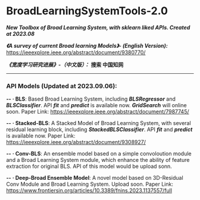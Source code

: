 # BroadLearningSystemTools-2.0



***New Toolbox of Broad Learning System, with sklearn liked APIs. Created at 2023.08***

***《A survey of current Broad learning Models》- (English Version):*** https://ieeexplore.ieee.org/abstract/document/9380770/

***《宽度学习研究进展》-（中文版）：*** **搜索 中国知网**

---

### API Models (Updated at 2023.09.06):

**-- · BLS**: Based Broad Learning System, including ***BLSRegressor*** and ***BLSClassifier***. API ***fit*** and ***predict*** is available now. ***GridSearch*** will online soon. Paper Link: https://ieeexplore.ieee.org/abstract/document/7987745/

**-- · Stacked-BLS**: A Stacked Model of Broad Learning System, with several residual learning block, including ***StackedBLSClassifier***. API ***fit*** and ***predict*** is available now. Paper Link: https://ieeexplore.ieee.org/abstract/document/9308927/

**-- · Conv-BLS**: An ensemble model based on a simple convoloution module and a Broad Learning System module, which enhance the ability of feature extraction for original BLS. API of this model would be upload sonn.

**-- · Deep-Broad Ensemble Model**: A novel model based on 3D-Residual Conv Module and Broad Learning System. Upload soon. Paper Link: https://www.frontiersin.org/articles/10.3389/fnins.2023.1137557/full
